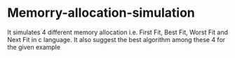 # Memorry-allocation-simulation
It simulates 4 different memory allocation i.e. First Fit, Best Fit, Worst Fit and Next Fit in c language. It also suggest the best algorithm among these 4 for the given example
